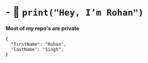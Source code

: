# - 👋 `print("Hey, I’m Rohan")`



<b>Most of my repo's are private</b>

```
{
  "firstName": "Rohan",
  "lastName": "Singh",
}
```



<!---
rohansingh20/rohansingh20 is a ✨ special ✨ repository because its `README.md` (this file) appears on your GitHub profile.
You can click the Preview link to take a look at your changes.
--->
